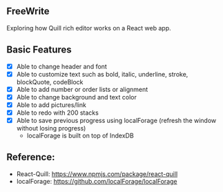 ## FreeWrite

Exploring how Quill rich editor works on a React web app. 


## Basic Features
- [x] Able to change header and font
- [x] Able to customize text such as bold, italic, underline, stroke, blockQuote, codeBlock
- [x] Able to add number or order lists or alignment
- [x] Able to change background and text color
- [x] Able to add pictures/link
- [x] Able to redo with 200 stacks
- [x] Able to save previous progress using localForage (refresh the window without losing progress)
    - localForage is built on top of IndexDB


## Reference: 
- React-Quill: https://www.npmjs.com/package/react-quill
- localForage: https://github.com/localForage/localForage